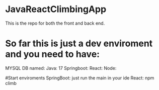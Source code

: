 # JavaReactClimbingApp

This is the repo for both the front and back end. 

# So far this is just a dev enviroment and you need to have:

MYSQL DB named: 
Java: 17
Springboot: 
React: 
Node: 

#Start enviroments
SpringBoot: just run the main in your ide
React: npm climb